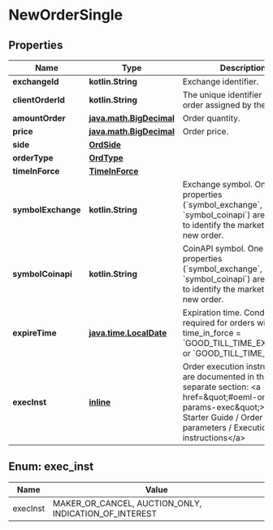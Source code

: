 
# NewOrderSingle

## Properties
Name | Type | Description | Notes
------------ | ------------- | ------------- | -------------
**exchangeId** | **kotlin.String** | Exchange identifier. | 
**clientOrderId** | **kotlin.String** | The unique identifier of the order assigned by the client. | 
**amountOrder** | [**java.math.BigDecimal**](java.math.BigDecimal.md) | Order quantity. | 
**price** | [**java.math.BigDecimal**](java.math.BigDecimal.md) | Order price. | 
**side** | [**OrdSide**](OrdSide.md) |  | 
**orderType** | [**OrdType**](OrdType.md) |  | 
**timeInForce** | [**TimeInForce**](TimeInForce.md) |  | 
**symbolExchange** | **kotlin.String** | Exchange symbol. One of the properties (&#x60;symbol_exchange&#x60;, &#x60;symbol_coinapi&#x60;) are required to identify the market for the new order. |  [optional]
**symbolCoinapi** | **kotlin.String** | CoinAPI symbol. One of the properties (&#x60;symbol_exchange&#x60;, &#x60;symbol_coinapi&#x60;) are required to identify the market for the new order. |  [optional]
**expireTime** | [**java.time.LocalDate**](java.time.LocalDate.md) | Expiration time. Conditionaly required for orders with time_in_force &#x3D; &#x60;GOOD_TILL_TIME_EXCHANGE&#x60; or &#x60;GOOD_TILL_TIME_OEML&#x60;. |  [optional]
**execInst** | [**inline**](#kotlin.Array&lt;ExecInstEnum&gt;) | Order execution instructions are documented in the separate section: &lt;a href&#x3D;\&quot;#oeml-order-params-exec\&quot;&gt;OEML / Starter Guide / Order parameters / Execution instructions&lt;/a&gt;  |  [optional]


<a name="kotlin.Array<ExecInstEnum>"></a>
## Enum: exec_inst
Name | Value
---- | -----
execInst | MAKER_OR_CANCEL, AUCTION_ONLY, INDICATION_OF_INTEREST



